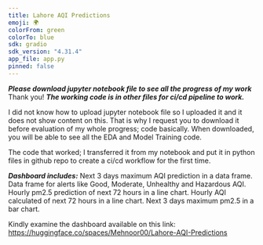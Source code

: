 ```yaml
---
title: Lahore AQI Predictions
emoji: 🌍
colorFrom: green
colorTo: blue
sdk: gradio
sdk_version: "4.31.4"
app_file: app.py
pinned: false
---
```


***Please download jupyter notebook file to see all the progress of my work***
  Thank you!
***The working code is in other files for ci/cd pipeline to work.***

I did not know how to upload jupyter notebook file so I uploaded it and it does not show content on this. That is why I request you to download it before evaluation of my whole progress; code basically. When downloaded, you will be able to see all the EDA and Model Training code.

The code that worked; I transferred it from my notebook and put it in python files in github repo to create a ci/cd workflow for the first time.




***Dashboard includes:***
 	Next 3 days maximum AQI prediction in a data frame.
 	Data frame for alerts like Good, Moderate, Unhealthy and Hazardous AQI.
 	Hourly pm2.5 prediction of next 72 hours in a line chart.
 	Hourly AQI calculated of next 72 hours in a line chart.
 	Next 3 days maximum pm2.5 in a bar chart.
  
Kindly examine the dashboard available on this link:
https://huggingface.co/spaces/Mehnoor00/Lahore-AQI-Predictions
